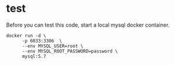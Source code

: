 # test
Before you can test this code, start a local mysql docker container.

```
docker run -d \
      -p 6033:3306  \
      --env MYSQL_USER=root \
      --env MYSQL_ROOT_PASSWORD=password \
      mysql:5.7
```

